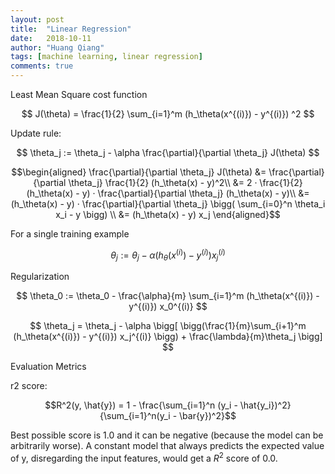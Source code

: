 ```yaml
---
layout: post
title:  "Linear Regression"
date:   2018-10-11
author: "Huang Qiang"
tags: [machine learning, linear regression]
comments: true
---
```


Least Mean Square cost function

$$
J(\theta) = \frac{1}{2} \sum_{i=1}^m (h_\theta(x^{(i)}) - y^{(i)}) ^2
$$

Update rule:

$$
\theta_j := \theta_j - \alpha \frac{\partial}{\partial \theta_j} J(\theta)
$$


$$\begin{aligned}
\frac{\partial}{\partial \theta_j}  J(\theta) &= \frac{\partial}{\partial \theta_j} \frac{1}{2} (h_\theta(x) - y)^2\\
      &= 2 · \frac{1}{2} (h_\theta(x) - y) · \frac{\partial}{\partial \theta_j} (h_\theta(x) - y)\\
      &= (h_\theta(x) - y) · \frac{\partial}{\partial \theta_j} \bigg( \sum_{i=0}^n \theta_i x_i - y \bigg) \\ 
      &= (h_\theta(x) - y) x_j
\end{aligned}$$

For a single training example

$$
\theta_j := \theta_j - \alpha(h_\theta(x^{(i)}) - y^{(i)}) x_j^{(i)}
$$


Regularization

$$
\theta_0 := \theta_0 - \frac{\alpha}{m} \sum_{i=1}^m (h_\theta(x^{(i)}) - y^{(i)}) x_0^{(i)}
$$

$$
\theta_j = \theta_j - \alpha \bigg[ \bigg(\frac{1}{m}\sum_{i+1}^m (h_\theta(x^{(i)}) - y^{(i)}) x_j^{(i)} \bigg) + \frac{\lambda}{m}\theta_j \bigg]
$$

Evaluation Metrics

r2 score:

$$R^2(y, \hat{y}) = 1 - \frac{\sum_{i=1}^n (y_i - \hat{y_i})^2}{\sum_{i=1}^n(y_i - \bar{y})^2}$$

Best possible score is 1.0 and it can be negative (because the model can be arbitrarily worse). A constant model that always predicts the expected value of y, disregarding the input features, would get a $R^2$ score of 0.0.